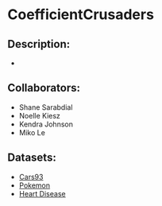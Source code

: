 # CoefficientCrusaders

## Description:
- 
## Collaborators:
- Shane Sarabdial
- Noelle Kiesz
- Kendra Johnson
- Miko Le

## Datasets:
- [Cars93](https://www.kaggle.com/datasets/anand0427/cars93)
- [Pokemon](https://www.kaggle.com/datasets/abcsds/pokemon)
- [Heart Disease](https://www.kaggle.com/datasets/kamilpytlak/personal-key-indicators-of-heart-disease)

